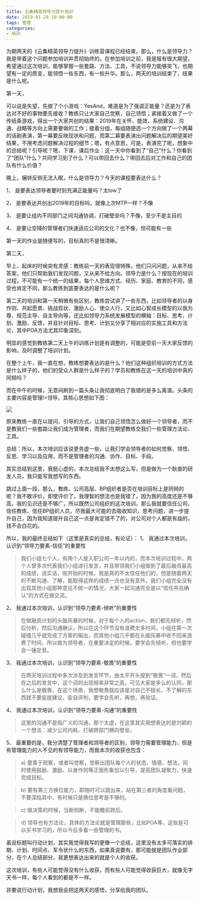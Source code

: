 ```yaml
---
title: 云集精英领导力提升培训
date: 2019-01-28 18:00:00
tags: 管理
categories:
- 培训
---
```


为期两天的《云集精英领导力提升》训练营课程已经结束。那么，什么是领导力？我是带着这个问题参加培训并贯彻始终的。在参加培训之前，我是报有很大期望，希望通过这次培训，能够掌握一些套路、方法、工具，不说领导力能够突飞，也期望有一定的质变，能领悟一些东西，有一些升华。那么，两天的培训结束了，结果是什么呢。

第一天，	

可以说是失望，先做了个小游戏：YesAnd，难道是为了强调正能量？还是为了表达对不好的事物要先接收？教练只让大家自己觉察，自己领悟；紧接着又做了一个传纸条游戏，得出一个大家共创的结果：2019年在关怀、能效、系统建设、沟通、战略等方向上需要要做的工作；接着分组，每组随便选一个方向做了一个两幕的话剧表演，第一幕要反映现状和问题，而第二幕要表演出问题解决后的期望美好结果，不用考虑问题解决过程的细节；嗯，有点意思，可是，表演完了呢，想象中的总结呢？引导呢？嗯，下课，课后作业：这一天中你看到了“自己”什么？你看到了“团队”什么？共同学习到了什么？可以带回去什么？带回去后对工作和自己的团队有什么价值？

晚上，辗转反侧无法入眠，什么是领导力？今天的课程要表达什么？

1、	是要表达领导者要时刻充满正能量吗？太low了

2、	是要表达共创出2019年的目标吗，就像上次MTP一样？不像

3、	是要让组内不同部门之间沟通协调，打破壁垒吗？不像，至少不是主目的

4、	是要让空降的管理者们快速适应公司的文化？也不像，但可能有一些

第一天的作业是随便写的，目标真的不是很清晰。

第二天，	

早上，起床的时候突有灵感：教练前一天的表现很特殊，他们只问问题，从来不给答案，他们只帮助我们发现问题，又从来不给方向。领导力是什么？按现在的培训过程，不可能有一个统一的结果，每个人思维方式、经历、家庭、教育的不同，感受也肯定不同，那么教练到底要表达的是什么呢？

第二天的培训和第一天稍微有些区别，教练尝试讲了一些东西，比如领导者的以身作则、共起愿景、挑战现状、激励人心、使众人行，又比如心智成长模型的以我为尊、规范主导、自主导向等，还比如领导力系统发展模型的横轴：目标、思考、计划、激励、反馈，并且针对目标、思考、计划又分享了相对应的实施工具和方法论，其中POA方法尤其印象深刻。

明显的感觉到教练第二天上午的训练计划是有调整的，可能是受前一天大家反馈的影响，及时调整了培训计划。

在整个上午，我一直在想，教练想要表达的是什么？他们这种组织培训的方式方法是什么样子的，他们的受众人群是什么样子的？学员和教练在这一天的培训中真的同频吗？

而在中午的时候，无意间刷到一篇头条让我彻底明白了我错的是多么离谱。头条的主要内容是管理!=领导，其核心思想如下图：

![](/images/管理与领导.png)

原来教练一直在以提问、引导的方式，让我们自己领悟怎么做好一个领导者，而不是教我们一些套路让我们成为管理者，而我们在期望教练交我们一些管理方法论、工具。

总结：所以，本次培训应该说更务虚一些，让我们学会领导者的如何觉察、领悟、反思、学习以及应用，而不是管理者的沟通、协作、目标、手段。

其实总结到这里，我挺心虚的，本次总结我不太想这么写，但是做为一个耿直的研发人员，我只能写我想写的东西。

跳过上面一段，那么，教练、公司高层、BP组织者是否在培训目标上是同频的呢？我不敢评价，即使评价了，我理智的想法也是我错了，因为我的高度还是不够高，我的见识还是不够广，所以既然公司组织的这次培训，那么我就要信任公司、信任教练、信任BP组织人员，尽我最大可能的去吸收知识，思考问题，进一步提升自己，因为我知道提升自己这一点是肯定错不了的，对公司对个人都是有益的，钱不会白花的。

所以，我的最终总结如下（这里是真实的总结，有论证）：
1、	我通过本次培训，认识到“领导力要素-信任”的重要性
>我们小组七个人，有两个人是入职公司一年以内的，而本次培训过程中，两个人曾多次代表我们小组进行发言，并且带领我们小组做到了最后融资最高的成绩，说实话，刚开始的时候，我是真的不太信任他们的，但是随着两天的不断沟通、了解，能取得这样的成绩一点也没有意外，我们小组完全没有出现其他小组那种意见不统一的情况，大家一起沟通完全是以“信任并且确认”的方式在做交流。

2、	我通过本次培训，认识到“领导力要素-倾听”的重要性
>在做融资计划的头脑风暴的时候，对于每个人的action，我们都先倾听，然后分析，然后沟通确认，所以在这个环节没有浪费太多时间，小组在第一次碰撞几乎就完成了方案的输出，而其他小组几乎都在头脑风暴中收不回来浪费了时间，所以做为领导者，在重要决定的时候，要学会先倾听，但也要学会一锤定音。

3、	我通过本次培训，认识到“领导力要素-敬畏”的重要性
>在两天培训过程中多次涉及到发言环节，由太平开头提到“敬畏”一词，然后在之后的发言中，这个词的出现频率非常之高，可见大家是多么的认同，那么什么是敬畏，在这个场景，我想敬畏就应该是对自己不擅长、不了解的东西就不要妄提建议，妄自评判，要学会先听，再想，再验证。

4、	我通过本次培训，认识到“领导力要素-沟通”的重要性
>这里的沟通不是指广义的沟通，那个太虚，在这里其实我想表达的是刘颖的一个想法：减少公司内耗、打破跨部门横向壁垒。

5、	最重要的是，我分清楚了管理者和领导者的区别，领导力需要管理能力，但是有管理能力的人不见的有领导能力，而我本次的收获也包含：
>a)	要善于观察，或者叫觉察，觉察出团队每个人的状态、情感、想法，同时使用鼓励、激励、以身作则等正面形象加以引导，提高团队凝聚力，快速完成目标。

>b)	要有第三方换位能力，即随时可以跳出来，站在第三者的角度看问题，不要深陷其中，有时候只是换位思考是不够的。

>c)	做决策的时候，当断则断，不能瞻前顾后。

>d)	领导也有方法论，具体的方法论就是管理那些，比如POA等，这些是可以买书学习的，所以今后多看一些管理的书。

虽说标题叫行动计划，其实我觉得我写的更像一个总结，这里没有太多可落实的排期、计划、时间点、军令状什么的东西，如果真说要有，那可能就是团队作业部分，在个人总结部分，我更想表达出来的就是个人的收获。

这次培训，有些人可能觉得没有什么收获，而有些人可能觉得收获巨大，就像无字天书一样，每个人看到的都是不一样。

非要说行动计划，我想我会把这两天的感悟，分享给我的团队。
